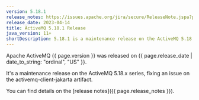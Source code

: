 ```yaml
---
version: 5.18.1
release_notes: https://issues.apache.org/jira/secure/ReleaseNote.jspa?projectId=12311210&version=12352969
release_date: 2023-04-14
title: ActiveMQ 5.18.1 Release
java_version: 11+
shortDescription: 5.18.1 is a maintenance release on the ActiveMQ 5.18.x series. It fixes an issue on the activemq-client-jakarta artifact.
---
```

Apache ActiveMQ {{ page.version }} was released on {{ page.release_date | date_to_string: "ordinal", "US" }}. 

It's a maintenance release on the ActiveMQ 5.18.x series, fixing an issue on the activemq-client-jakarta artifact.

You can find details on the [release notes]({{ page.release_notes }}).

